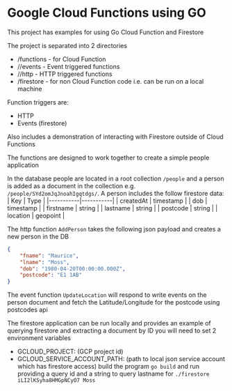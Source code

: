 # Google Cloud Functions using GO

This project has examples for using Go Cloud Function and Firestore

The project is separated into 2 directories
- /functions - for Cloud Function
- //events - Event triggered functions
- //http   - HTTP triggered functions
- /firestore - for non Cloud Function code i.e. can be run on a local machine

Function triggers are:
* HTTP
* Events (firestore)

Also includes a demonstration of interacting with Firestore outside of Cloud Functions

The functions are designed to work together to create a simple people application

In the database people are located in a root collection `/people` and a person is added as a document in the collection e.g. `/people/SYd2omJqJnoahIgqtdgs/`. A person includes the follow firestore data:
| Key       | Type      |
|-----------|-----------|
| createdAt | timestamp |
| dob       | timestamp |
| firstname | string    |
| lastname  | string    |
| postcode  | string    |
| location  | geopoint  |

The http function `AddPerson` takes the following json payload and creates a new person in the DB
```json
{
	"fname": "Maurice",
	"lname": "Moss",
	"dob": "1980-04-20T00:00:00.000Z",
	"postcode": "E1 1AB"
}
```

The event function `UpdateLocation` will respond to write events on the person document and fetch the Latitude/Longitude for the postcode using postcodes api

The firestore application can be run locally and provides an example of querying firestore and extracting a document by ID
you will need to set 2 environment variables
- GCLOUD_PROJECT: (GCP project id)
- GCLOUD_SERVICE_ACCOUNT_PATH: (path to local json service account which has firestore access)
build the program `go build`
and run providing a query id and a string to query lastname for `./firestore iLI2lKSyha8HMGpNCyO7 Moss`



